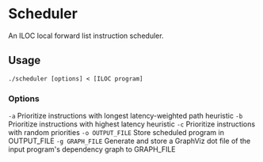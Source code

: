 # Scheduler

An ILOC local forward list instruction scheduler. 

## Usage
```./scheduler [options] < [ILOC program]```

### Options
```-a``` Prioritize instructions with longest latency-weighted path heuristic
```-b``` Prioritize instructions with highest latency heuristic
```-c``` Prioritize instructions with random priorities
```-o OUTPUT_FILE``` Store scheduled program in OUTPUT_FILE
```-g GRAPH_FILE``` Generate and store a GraphViz dot file of the input program's dependency graph to GRAPH_FILE
